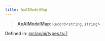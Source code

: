```yaml
---
title: AxAIModelMap
---
```


> **AxAIModelMap**: `Record`\<`string`, `string`\>

Defined in: [src/ax/ai/types.ts:7](#apidocs/httpsgithubcomax-llmaxblob3b79ada8d723949fcd8a76c2b6f48cf69d8394f8srcaxaitypestsl7)
